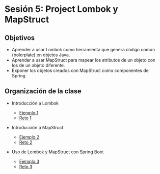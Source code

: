 # Sesión 5: Project Lombok y MapStruct

## Objetivos
- Aprender a usar Lombok como herramienta que genera código común (bolerplate) en objetos Java.
- Aprender a usar MapStruct para mapear los atributos de un objeto con los de un objeto diferente.
- Exponer los objetos creados con MapStruct como componentes de Spring.

## Organización de la clase
- Introducción a Lombok
  - [Ejemplo 1](Ejemplo-01)
  - [Reto 1](Reto-01)

- Introducción a MapStruct
  - [Ejemplo 2](Ejemplo-02)
  - [Reto 2](Reto-02)

- Uso de Lombok y MapStruct con Spring Boot
  - [Ejemplo 3](Ejemplo-03)
  - [Reto 3](Reto-03)
 


